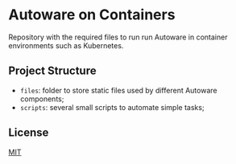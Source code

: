 # Autoware on Containers

Repository with the required files to run run Autoware in container environments such as Kubernetes.

## Project Structure

* `files`: folder to store static files used by different Autoware components;
* `scripts`: several small scripts to automate simple tasks;

## License

[MIT](./LICENSE)
